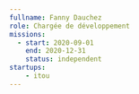 ```yaml
---
fullname: Fanny Dauchez
role: Chargée de développement
missions:
  - start: 2020-09-01
    end: 2020-12-31
    status: independent
startups:
    - itou
---
```

